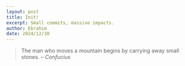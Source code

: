 ```yaml
---
layout: post
title: Init!
excerpt: Small commits, massive impacts.
author: Ebrahim
date: 2024/12/30
---
```


> The man who moves a mountain begins by carrying away small stones.
– *Confucius*
